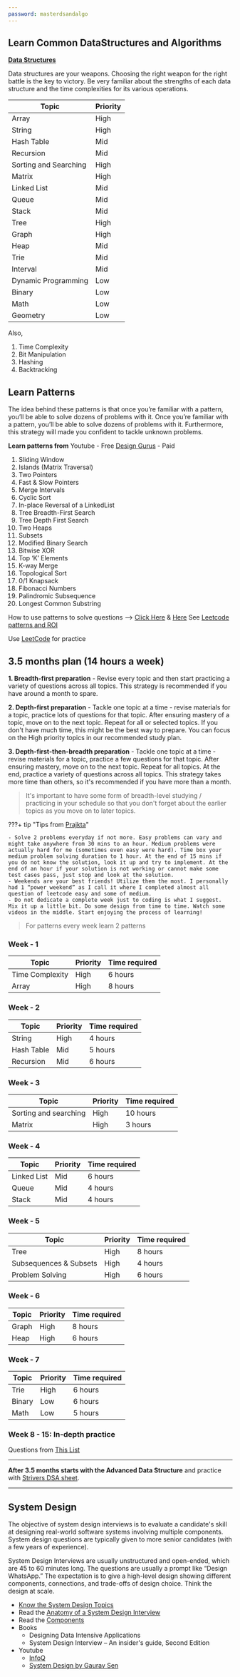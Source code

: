 ```yaml
---
password: masterdsandalgo
---
```


## Learn Common DataStructures and Algorithms

[**Data Structures**](https://www.techinterviewhandbook.org/algorithms/study-cheatsheet/#study-guides-list)

Data structures are your weapons. Choosing the right weapon for the right battle is the key to victory. Be very familiar about the strengths of each data structure and the time complexities for its various operations.

| Topic               |Priority|
|---------------------|--------|
|Array                |High    |
|String               |High    |
|Hash Table           |Mid     |
|Recursion            |Mid     |
|Sorting and Searching|High    |
|Matrix               |High    |
|Linked List          |Mid     |
|Queue                |Mid     |
|Stack                |Mid     |
|Tree                 |High    |
|Graph                |High    |
|Heap                 |Mid     |
|Trie                 |Mid     |
|Interval             |Mid     |
|Dynamic Programming  |Low     |
|Binary               |Low     |
|Math                 |Low     |
|Geometry             |Low     |

Also,

1. Time Complexity
2. Bit Manipulation 
3. Hashing
4. Backtracking

## Learn Patterns

The idea behind these patterns is that once you’re familiar with a pattern, you’ll be able to solve dozens of problems with it. Once you’re familiar with a pattern, you’ll be able to solve dozens of problems with it. Furthermore, this strategy will made you confident to tackle unknown problems.

**Learn patterns from**
Youtube - Free
[Design Gurus](https://www.designgurus.io/course/grokking-the-coding-interview) - Paid

1.  Sliding Window
2.  Islands (Matrix Traversal)
3.  Two Pointers
4.  Fast & Slow Pointers
5.  Merge Intervals
6.  Cyclic Sort
7.  In-place Reversal of a LinkedList
8.  Tree Breadth-First Search
9.  Tree Depth First Search
10.  Two Heaps
11.  Subsets
12.  Modified Binary Search
13.  Bitwise XOR
14.  Top ‘K’ Elements
15.  K-way Merge
16.  Topological Sort
17.  0/1 Knapsack
18.  Fibonacci Numbers
19.  Palindromic Subsequence
20.  Longest Common Substring

How to use patterns to solve questions --> [Click Here](https://interviewnoodle.com/the-ultimate-strategy-to-preparing-for-the-coding-interview-ee9f7eb439f3) & [Here](https://www.designgurus.io/blog/top-lc-patterns)
See [Leetcode patterns and ROI](https://www.designgurus.io/blog/top-lc-patterns)


Use [LeetCode](https://leetcode.com/problemset/all/) for practice


## 3.5 months plan (14 hours a week)

**1. Breadth-first preparation** - Revise every topic and then start practicing a variety of questions across all topics. This strategy is recommended if you have around a month to spare.

**2. Depth-first preparation** - Tackle one topic at a time - revise materials for a topic, practice lots of questions for that topic. After ensuring mastery of a topic, move on to the next topic. Repeat for all or selected topics. If you don't have much time, this might be the best way to prepare. You can focus on the High priority topics in our recommended study plan.

**3. Depth-first-then-breadth preparation** - Tackle one topic at a time - revise materials for a topic, practice a few questions for that topic. After ensuring mastery, move on to the next topic. Repeat for all topics. At the end, practice a variety of questions across all topics. This strategy takes more time than others, so it's recommended if you have more than a month.

> It's important to have some form of breadth-level studying / practicing in your schedule so that you don't forget about the earlier topics as you move on to later topics.

???+ tip "Tips from [Prajkta](https://medium.com/@praajaktaa/how-i-got-into-google-161c97913b8b)"

	- Solve 2 problems everyday if not more. Easy problems can vary and might take anywhere from 30 mins to an hour. Medium problems were actually hard for me (sometimes even easy were hard). Time box your medium problem solving duration to 1 hour. At the end of 15 mins if you do not know the solution, look it up and try to implement. At the end of an hour if your solution is not working or cannot make some test cases pass, just stop and look at the solution.
	- Weekends are your best friends! Utilize them the most. I personally had 1 “power weekend” as I call it where I completed almost all question of leetcode easy and some of medium.
	- Do not dedicate a complete week just to coding is what I suggest. Mix it up a little bit. Do some design from time to time. Watch some videos in the middle. Start enjoying the process of learning!

> For patterns every week learn 2 patterns

### Week - 1
| Topic | Priority | Time required |
|----|----|----|
| Time Complexity | High | 6 hours |
| Array | High | 8 hours |

### Week - 2
| Topic | Priority | Time required |
|----|----|----|
| String | High | 4 hours |
| Hash Table | Mid | 5 hours |
| Recursion | Mid | 6 hours |

### Week - 3
| Topic | Priority | Time required |
|----|----|----|
| Sorting and searching | High | 10 hours |
| Matrix | High | 3 hours |

### Week - 4
| Topic | Priority | Time required |
|----|----|----|
| Linked List | Mid | 6 hours |
| Queue | Mid | 4 hours |
| Stack | Mid | 4 hours |

### Week - 5
| Topic | Priority | Time required |
|----|----|----|
| Tree | High | 8 hours |
| Subsequences & Subsets | High | 4 hours |
| Problem Solving | High | 6 hours |

### Week - 6
| Topic | Priority | Time required |
|----|----|----|
| Graph | High | 8 hours |
| Heap | High | 6 hours |

### Week - 7
| Topic | Priority | Time required |
|----|----|----|
| Trie | High | 6 hours |
| Binary | Low | 6 hours |
| Math | Low | 5 hours |

### Week 8 - 15: In-depth practice

Questions from [This List](https://www.techinterviewhandbook.org/coding-interview-study-plan/#week-5---12-in-depth-practice)


---
**After 3.5 months starts with the Advanced Data Structure** and practice with [Strivers DSA sheet](https://takeuforward.org/interviews/strivers-sde-sheet-top-coding-interview-problems/).

----


## System Design

The objective of system design interviews is to evaluate a candidate's skill at designing real-world software systems involving multiple components. System design questions are typically given to more senior candidates (with a few years of experience).

System Design Interviews are usually unstructured and open-ended, which are 45 to 60 minutes long. The questions are usually a prompt like “Design WhatsApp.” The expectation is to give a high-level design showing different components, connections, and trade-offs of design choice. Think the design at scale.

- [Know the System Design Topics](https://github.com/donnemartin/system-design-primer)
- Read the [Anatomy of a System Design Interview](https://hackernoon.com/anatomy-of-a-system-design-interview-4cb57d75a53f)
- Read the [Components](https://medium.com/geekculture/cracking-the-system-design-interview-theory-basics-c57f5326181b)
- Books 
	- Designing Data Intensive Applications
	- System Design Interview – An insider's guide, Second Edition
- Youtube
	- [InfoQ](https://www.youtube.com/@infoq)
	- [System Design by Gaurav Sen](https://www.youtube.com/watch?v=07jkn4jUtso&list=PLMCXHnjXnTnvo6alSjVkgxV-VH6EPyvoX)


